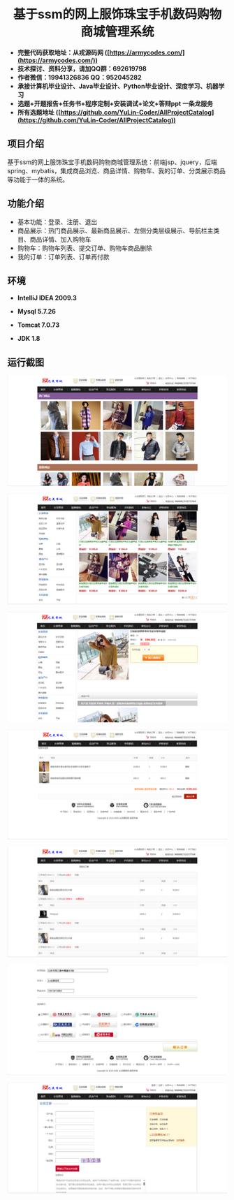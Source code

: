 <p><h1 align="center">基于ssm的网上服饰珠宝手机数码购物商城管理系统</h1></p>

- <b>完整代码获取地址：从戎源码网 ([https://armycodes.com/](https://armycodes.com/))</b>
- <b>技术探讨、资料分享，请加QQ群：692619798</b> 
- <b>作者微信：19941326836  QQ：952045282</b> 
- <b>承接计算机毕业设计、Java毕业设计、Python毕业设计、深度学习、机器学习</b>
- <b>选题+开题报告+任务书+程序定制+安装调试+论文+答辩ppt 一条龙服务</b>
- <b>所有选题地址 ([https://github.com/YuLin-Coder/AllProjectCatalog](https://github.com/YuLin-Coder/AllProjectCatalog)) </b>

## 项目介绍
基于ssm的网上服饰珠宝手机数码购物商城管理系统：前端jsp、jquery，后端 spring、mybatis，集成商品浏览、商品详情、购物车、我的订单、分类展示商品等功能于一体的系统。

## 功能介绍

- 基本功能：登录、注册、退出
- 商品展示：热门商品展示、最新商品展示、左侧分类层级展示、导航栏主类目、商品详情、加入购物车
- 购物车：购物车列表、提交订单、购物车商品删除
- 我的订单：订单列表、订单再付款

## 环境

- <b>IntelliJ IDEA 2009.3</b>

- <b>Mysql 5.7.26</b>

- <b>Tomcat 7.0.73</b>

- <b>JDK 1.8</b>


## 运行截图
![](screenshot/1.png)

![](screenshot/2.png)

![](screenshot/3.png)

![](screenshot/4.png)

![](screenshot/5.png)

![](screenshot/6.png)

![](screenshot/7.png)
